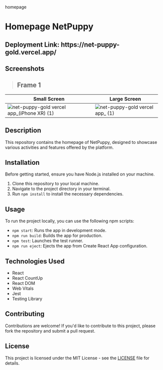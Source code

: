 
homepage
# Homepage NetPuppy

<h2>Deployment Link: https://net-puppy-gold.vercel.app/</h2>

## Screenshots
> ## Frame 1
| Small Screen           | Large Screen            |
| ---------------------- | ------------------------ |
|![net-puppy-gold vercel app_(iPhone XR) (1)](https://github.com/sachin2398/net-puppy/assets/113828281/1cf6e11a-171b-40e2-8575-b3e873c47e55) | ![net-puppy-gold vercel app_ (1)](https://github.com/sachin2398/net-puppy/assets/113828281/f84cbd02-1dc4-4e3b-b4c4-739a20440ccb)


## Description
This repository contains the homepage of NetPuppy, designed to showcase various activities and features offered by the platform.

## Installation
Before getting started, ensure you have Node.js installed on your machine.

1. Clone this repository to your local machine.
2. Navigate to the project directory in your terminal.
3. Run `npm install` to install the necessary dependencies.

## Usage
To run the project locally, you can use the following npm scripts:

- `npm start`: Runs the app in development mode.
- `npm run build`: Builds the app for production.
- `npm test`: Launches the test runner.
- `npm run eject`: Ejects the app from Create React App configuration.

## Technologies Used
- React
- React CountUp
- React DOM
- Web Vitals
- Jest
- Testing Library

## Contributing
Contributions are welcome! If you'd like to contribute to this project, please fork the repository and submit a pull request.

## License
This project is licensed under the MIT License - see the [LICENSE](LICENSE) file for details.
